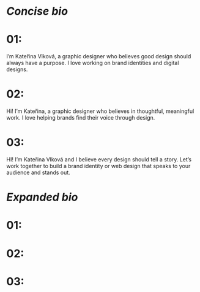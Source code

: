 # ***Concise bio***
# 01:
I’m Kateřina Vlková, a graphic designer who believes good design should always have a purpose. I love working on brand identities and digital designs.

# 02:
Hi! I’m Kateřina, a graphic designer who believes in thoughtful, meaningful work. I love helping brands find their voice through design.


# 03:
HI! I’m Kateřina Vlková and I believe every design should tell a story. Let’s work together to build a brand identity or web design that speaks to your audience and stands out.

# ***Expanded bio***
# 01:

# 02:
# 03:

